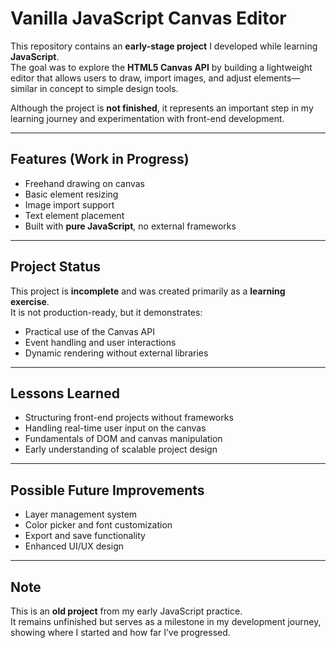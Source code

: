 # Vanilla JavaScript Canvas Editor

This repository contains an **early-stage project** I developed while learning **JavaScript**.  
The goal was to explore the **HTML5 Canvas API** by building a lightweight editor that allows users to draw, import images, and adjust elements—similar in concept to simple design tools.  

Although the project is **not finished**, it represents an important step in my learning journey and experimentation with front-end development.

---

## Features (Work in Progress)
- Freehand drawing on canvas  
- Basic element resizing  
- Image import support  
- Text element placement  
- Built with **pure JavaScript**, no external frameworks  

---

## Project Status
This project is **incomplete** and was created primarily as a **learning exercise**.  
It is not production-ready, but it demonstrates:
- Practical use of the Canvas API  
- Event handling and user interactions  
- Dynamic rendering without external libraries  

---

## Lessons Learned
- Structuring front-end projects without frameworks  
- Handling real-time user input on the canvas  
- Fundamentals of DOM and canvas manipulation  
- Early understanding of scalable project design  

---

## Possible Future Improvements
- Layer management system  
- Color picker and font customization  
- Export and save functionality  
- Enhanced UI/UX design  

---

## Note
This is an **old project** from my early JavaScript practice.  
It remains unfinished but serves as a milestone in my development journey, showing where I started and how far I’ve progressed.
